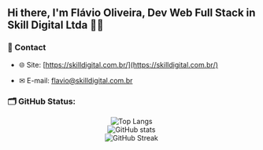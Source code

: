 ## Hi there, I'm Flávio Oliveira, Dev Web Full Stack in Skill Digital Ltda 👋🏿

### 📣 Contact

- 🌐 Site: [https://skilldigital.com.br/](https://skilldigital.com.br/)

- ✉ E-mail: [flavio@skilldigital.com.br](mailto:flavio@skilldigital.com.br)

### 🗂 GitHub Status:

<div align="center">
  <img src="https://github-readme-stats.vercel.app/api/top-langs/?username=flavio-skilldigital&theme=yeblu&layout=donut-vertical&langs_count=8" alt="Top Langs"/>
  <br>
  <img src="https://github-readme-stats.vercel.app/api?username=flavio-skilldigital&show_icons=true&theme=yeblu" alt="GitHub stats"/>
  <br>
  <img src="https://github-readme-streak-stats.herokuapp.com?user=flavio-skilldigital&theme=yeblu&hide_border=true&mode=weekly" alt="GitHub Streak"/>
</div>

